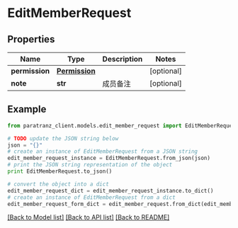 # EditMemberRequest


## Properties

Name | Type | Description | Notes
------------ | ------------- | ------------- | -------------
**permission** | [**Permission**](Permission.md) |  | [optional] 
**note** | **str** | 成员备注 | [optional] 

## Example

```python
from paratranz_client.models.edit_member_request import EditMemberRequest

# TODO update the JSON string below
json = "{}"
# create an instance of EditMemberRequest from a JSON string
edit_member_request_instance = EditMemberRequest.from_json(json)
# print the JSON string representation of the object
print EditMemberRequest.to_json()

# convert the object into a dict
edit_member_request_dict = edit_member_request_instance.to_dict()
# create an instance of EditMemberRequest from a dict
edit_member_request_form_dict = edit_member_request.from_dict(edit_member_request_dict)
```
[[Back to Model list]](../README.md#documentation-for-models) [[Back to API list]](../README.md#documentation-for-api-endpoints) [[Back to README]](../README.md)


